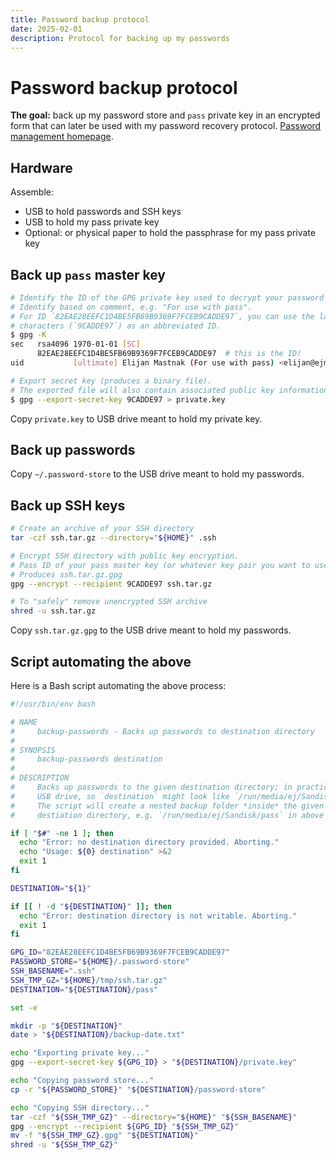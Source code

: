 ```yaml
---
title: Password backup protocol
date: 2025-02-01
description: Protocol for backing up my passwords
---
```


# Password backup protocol

**The goal:** back up my password store and `pass` private key in an encrypted form that can later be used with my password recovery protocol.
[Password management homepage](/notes/passwords/passwords).

## Hardware

Assemble: 

- USB to hold passwords and SSH keys
- USB to hold my pass private key
- Optional: or physical paper to hold the passphrase for my pass private key

## Back up `pass` master key

```bash
# Identify the ID of the GPG private key used to decrypt your password store. #
# Identify based on comment, e.g. "For use with pass".
# For ID `82EAE28EEFC1D4BE5FB69B9369F7FCEB9CADDE97`, you can use the last 8
# characters (`9CADDE97`) as an abbreviated ID.
$ gpg -K
sec   rsa4096 1970-01-01 [SC]
      82EAE28EEFC1D4BE5FB69B9369F7FCEB9CADDE97  # this is the ID!
uid           [ultimate] Elijan Mastnak (For use with pass) <elijan@ejmastnak.com>

# Export secret key (produces a binary file).
# The exported file will also contain associated public key information.
$ gpg --export-secret-key 9CADDE97 > private.key
```

Copy `private.key` to USB drive meant to hold my private key.

## Back up passwords

Copy `~/.password-store` to the USB drive meant to hold my passwords.

## Back up SSH keys

```bash
# Create an archive of your SSH directory
tar -czf ssh.tar.gz --directory="${HOME}" .ssh

# Encrypt SSH directory with public key encryption.
# Pass ID of your pass master key (or whatever key pair you want to use for encryption/decryption).
# Produces ssh.tar.gz.gpg
gpg --encrypt --recipient 9CADDE97 ssh.tar.gz

# To "safely" remove unencrypted SSH archive
shred -u ssh.tar.gz
```

Copy `ssh.tar.gz.gpg` to the USB drive meant to hold my passwords.

## Script automating the above

Here is a Bash script automating the above process:

```bash
#!/usr/bin/env bash

# NAME
#     backup-passwords - Backs up passwords to destination directory
# 
# SYNOPSIS
#     backup-passwords destination
#
# DESCRIPTION
#     Backs up passwords to the given destination directory; in practice to a
#     USB drive, so `destination` might look like `/run/media/ej/Sandisk/`.
#     The script will create a nested backup folder *inside* the given
#     destiation directory, e.g. `/run/media/ej/Sandisk/pass` in above example.

if [ "$#" -ne 1 ]; then
  echo "Error: no destination directory provided. Aborting."
  echo "Usage: ${0} destination" >&2
  exit 1
fi

DESTINATION="${1}"

if [[ ! -d "${DESTINATION}" ]]; then
  echo "Error: destination directory is not writable. Aborting."
  exit 1
fi

GPG_ID="82EAE28EEFC1D4BE5FB69B9369F7FCEB9CADDE97"
PASSWORD_STORE="${HOME}/.password-store"
SSH_BASENAME=".ssh"
SSH_TMP_GZ="${HOME}/tmp/ssh.tar.gz"
DESTINATION="${DESTINATION}/pass"

set -e

mkdir -p "${DESTINATION}"
date > "${DESTINATION}/backup-date.txt"

echo "Exporting private key..."
gpg --export-secret-key ${GPG_ID} > "${DESTINATION}/private.key"

echo "Copying password store..."
cp -r "${PASSWORD_STORE}" "${DESTINATION}/password-store"

echo "Copying SSH directory..."
tar -czf "${SSH_TMP_GZ}" --directory="${HOME}" "${SSH_BASENAME}"
gpg --encrypt --recipient ${GPG_ID} "${SSH_TMP_GZ}"
mv -f "${SSH_TMP_GZ}.gpg" "${DESTINATION}"
shred -u "${SSH_TMP_GZ}"
```

